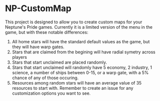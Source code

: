 # NP-CustomMap
This project is designed to allow you to create custom maps for your Neptune's Pride games. Currently it is a limited version of the menu in the game, but with these notable differences:
1) All home stars will have the standard default values as the game, but they will have warp gates.
2) Stars that are claimed from the begining will have radial symetry across players
3) Stars that start unclaimed are placed randomly.
4) Stars that start unclaimed will randomly have 5 economy, 2 industry, 1 science, a number of ships between 0-15, or a warp gate, with  a 5% chance of any of those occuring.
5) Resources among random stars will have an average value of 35 resources to start with.
Remember to create an issue for any customization options you want to see.

